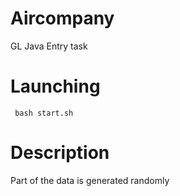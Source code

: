 # Aircompany
GL Java Entry task

# Launching

     bash start.sh

# Description
Part of the data is generated randomly
